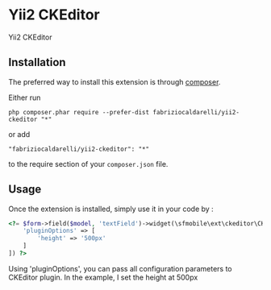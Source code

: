 Yii2 CKEditor
=============
Yii2 CKEditor

Installation
------------

The preferred way to install this extension is through [composer](http://getcomposer.org/download/).

Either run

```
php composer.phar require --prefer-dist fabriziocaldarelli/yii2-ckeditor "*"
```

or add

```
"fabriziocaldarelli/yii2-ckeditor": "*"
```

to the require section of your `composer.json` file.


Usage
-----

Once the extension is installed, simply use it in your code by  :

```php
<?= $form->field($model, 'textField')->widget(\sfmobile\ext\ckeditor\CKEditor::className(), [
    'pluginOptions' => [
        'height' => '500px'
    ]
]) ?>
```

Using 'pluginOptions', you can pass all configuration parameters to CKEditor plugin. In the example, I set the height at 500px

